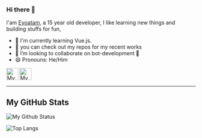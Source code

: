 ### Hi there 👋

I'am [Eyoatam](https://www.gitub.com/eyoatam), a 15 year old developer, I like learning new things
 and building stuffs for fun,
 
- 🌱 I'm currently learning Vue.js. 
- 🔭 you can check out my repos for my recent works 
- 👯 I’m looking to collaborate on bot-development 🤖 
- 😄 Pronouns: He/Him


 <!-- Github doesn’t allow Target="_blank" on '.md' files-->
<a href="https://codepen.io/Eyoatam">
  <img width="32" align="left"
     alt="My GitHub profile"
     src="https://cdn.jsdelivr.net/npm/simple-icons@v3/icons/codepen.svg">
</a>
<a href="https://www.instagram.com/eyoatam.codes">
  <img width="32" align="left"
     alt="My Instagram profile"
     src="https://cdn.jsdelivr.net/npm/simple-icons@v3/icons/instagram.svg">
</a>
<br><br>
<hr/>


## My GitHub Stats

![My Github Status](https://github-readme-stats.vercel.app/api?username=Eyoatam&count_private=false&show_icons=tru&line_height=27&title_color=fff&text_color=9e9e9e&icon_color=008cff&bg_color=151515)

![Top Langs](https://github-readme-stats.vercel.app/api/top-langs/?username=Eyoatam&layout=compact&title_color=fff&text_color=9e9e9e&icon_color=008cff&bg_color=151515)

<!--[![eyoatam's wakatime stats](https://github-readme-stats.vercel.app/api/wakatime?username=Eyoatam&title_color=fff&text_color=9e9e9e&icon_color=008cff&bg_color=151515)](https://github.com/anuraghazra/github-readme-stats)-->
